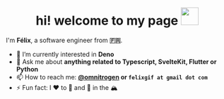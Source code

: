 <h1 align="center">hi! welcome to my page <img src="https://media.giphy.com/media/hvRJCLFzcasrR4ia7z/giphy.gif" width=40" height="40"></h1>

I'm **Félix**, a software engineer from **🇫🇷**.

- 🌱 I’m currently interested in **Deno**
- 💬 Ask me about **anything related to Typescript, SvelteKit, Flutter or Python**
- 📫 How to reach me: **[@omnitrogen](https://bsky.app/profile/omnitrogen.bsky.social) or `felixgif at gmail dot com`**
- ⚡ Fun fact: I :heart: to :running: and :mountain_bicyclist: in the 🏔️
